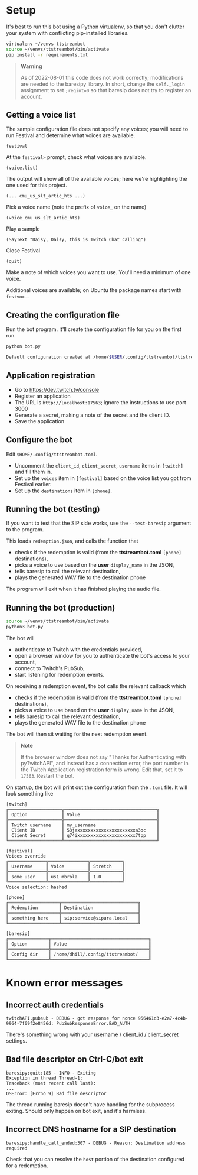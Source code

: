 
# Setup

It's best to run this bot using a Python virtualenv, so that you don't clutter your system with conflicting pip-installed libraries.

```bash
virtualenv ~/venvs ttstreambot
source ~/venvs/ttstreambot/bin/activate
pip install -r requirements.txt
```

> **Warning**
>
> As of 2022-08-01 this code does not work correctly; modifications are needed to the baresipy library. In short, change the `self._login` assignment to set `;regint=0` so that baresip does not try to register an account.

## Getting a voice list

The sample configuration file does not specify any voices; you will need to run Festival and determine what voices are available.

    festival

At the `festival>` prompt, check what voices are available.

    (voice.list)

The output will show all of the available voices; here we're highlighting the one used for this project.

    (... cmu_us_slt_artic_hts ...)

Pick a voice name (note the prefix of `voice_` on the name)

    (voice_cmu_us_slt_artic_hts)

Play a sample

    (SayText "Daisy, Daisy, this is Twitch Chat calling")

Close Festival

    (quit)

Make a note of which voices you want to use. You'll need a minimum of one voice.

Additional voices are available; on Ubuntu the package names start with `festvox-`.

## Creating the configuration file

Run the bot program. It'll create the configuration file for you on the first run.

```bash
python bot.py

Default configuration created at /home/$USER/.config/ttstreambot/ttstreambot.toml; please edit it and re-run the bot.
```

## Application registration

- Go to https://dev.twitch.tv/console
- Register an application
- The URL is `http://localhost:17563`; ignore the instructions to use port 3000
- Generate a secret, making a note of the secret and the client ID.
- Save the application

## Configure the bot

Edit `$HOME/.config/ttstreambot.toml`.

* Uncomment the `client_id`, `client_secret`, `username` items in `[twitch]` and fill them in.
* Set up the `voices` item in `[festival]` based on the voice list you got from Festival earlier. 
* Set up the `destinations` item in `[phone]`.

## Running the bot (testing)

If you want to test that the SIP side works, use the `--test-baresip` argument to the program.

This loads `redemption.json`, and calls the function that

* checks if the redemption is valid (from the **ttstreambot.toml** `[phone]` destinations),
* picks a voice to use based on the **user** `display_name` in the JSON,
* tells baresip to call the relevant destination,
* plays the generated WAV file to the destination phone

The program will exit when it has finished playing the audio file.

## Running the bot (production)

```bash
source ~/venvs/ttstreambot/bin/activate
python3 bot.py
```

The bot will 

* authenticate to Twitch with the credentials provided, 
* open a browser window for you to authenticate the bot's access to your account,
* connect to Twitch's PubSub,
* start listening for redemption events.

On receiving a redemption event, the bot calls the relevant callback which

* checks if the redemption is valid (from the **ttstreambot.toml** `[phone]` destinations),
* picks a voice to use based on the **user** `display_name` in the JSON,
* tells baresip to call the relevant destination,
* plays the generated WAV file to the destination phone

The bot will then sit waiting for the next redemption event.

> **Note**
>
> If the browser window does not say "Thanks for Authenticating with pyTwitchAPI", and instead has a connection error, the port number in the Twitch Application registration form is wrong. Edit that, set it to `17563`. Restart the bot.

On startup, the bot will print out the configuration from the `.toml` file. It will look something like

```
[twitch]
╔════════════════════╦═══════════════════════════════════╗
║ Option             ║ Value                             ║
╠════════════════════╬═══════════════════════════════════╣
║ Twitch username    ║ my_username                       ║
║ Client ID          ║ 53jaxxxxxxxxxxxxxxxxxxxxxxa3oc    ║
║ Client Secret      ║ g74ixxxxxxxxxxxxxxxxxxxxxx7tpp    ║
╚════════════════════╩═══════════════════════════════════╝

[festival]
Voices override
╔══════════════╦═══════════════╦════════════╗
║ Username     ║ Voice         ║ Stretch    ║
╠══════════════╬═══════════════╬════════════╣
║ some_user    ║ us1_mbrola    ║ 1.0        ║
╚══════════════╩═══════════════╩════════════╝
Voice selection: hashed

[phone]
╔═══════════════════╦═════════════════════════════╗
║ Redemption        ║ Destination                 ║
╠═══════════════════╬═════════════════════════════╣
║ something here    ║ sip:service@sipura.local    ║
╚═══════════════════╩═════════════════════════════╝

[baresip]
╔═══════════════╦═════════════════════════════════════╗
║ Option        ║ Value                               ║
╠═══════════════╬═════════════════════════════════════╣
║ Config dir    ║ /home/dhill/.config/ttstreambot/    ║
╚═══════════════╩═════════════════════════════════════╝
```

# Known error messages

## Incorrect auth credentials
```
twitchAPI.pubsub - DEBUG - got response for nonce 956461d3-e2a7-4c4b-9964-7f69f2e8456d: PubSubResponseError.BAD_AUTH
```

There's something wrong with your username / client_id / client_secret settings.

## Bad file descriptor on Ctrl-C/bot exit

```
baresipy:quit:185 - INFO - Exiting
Exception in thread Thread-1:
Traceback (most recent call last):
...
OSError: [Errno 9] Bad file descriptor
```

The thread running baresip doesn't have handling for the subprocess exiting. Should only happen on bot exit, and it's harmless.

## Incorrect DNS hostname for a SIP destination

```
baresipy:handle_call_ended:307 - DEBUG - Reason: Destination address required
```

Check that you can resolve the `host` portion of the destination configured for a redemption.